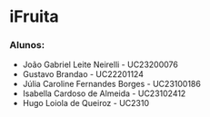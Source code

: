 # iFruita

### Alunos:

- João Gabriel Leite Neirelli - UC23200076
- Gustavo Brandao - UC22201124
- Júlia Caroline Fernandes Borges - UC23100186
- Isabella Cardoso de Almeida - UC23102412
- Hugo Loiola de Queiroz - UC2310
